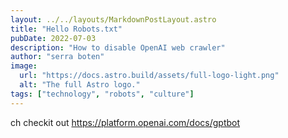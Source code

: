 ```yaml
---
layout: ../../layouts/MarkdownPostLayout.astro
title: "Hello Robots.txt"
pubDate: 2022-07-03
description: "How to disable OpenAI web crawler"
author: "serra boten"
image:
  url: "https://docs.astro.build/assets/full-logo-light.png"
  alt: "The full Astro logo."
tags: ["technology", "robots", "culture"]
---
```


ch checkit out https://platform.openai.com/docs/gptbot
